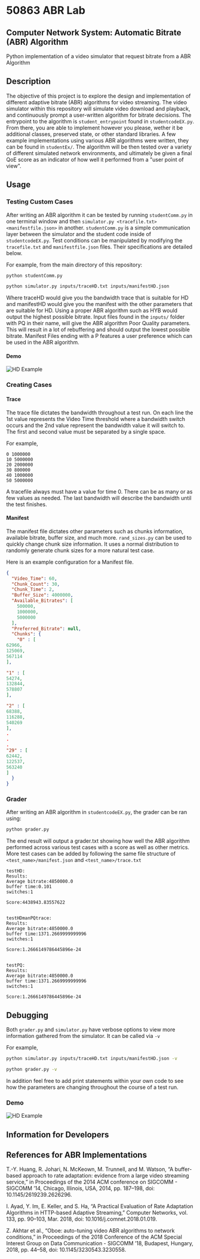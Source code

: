 # 50863 ABR Lab

## Computer Network System: Automatic Bitrate (ABR) Algorithm

Python implementation of a video simulator that request bitrate from a ABR Algorithm

## Description

The objective of this project is to explore the design and implementation of different adaptive bitrate (ABR) algorithms for video streaming. The video simulator within this repository will simulate video download and playback, and continuously prompt a user-written algorithm for bitrate decisions. The entrypoint to the algorithm is ```student_entrypoint``` found in ```studentcodeEX.py```. From there, you are able to implement however you please, wether it be additional classes, preserved state, or other standard libraries. A few example implementations using various ABR algorithms were written, they can be found in ```studentEx/```. The algorithm will be then tested over a variety of different simulated network environments, and ultimately be given a final QoE score as an indicator of how well it performed from a "user point of view".

## Usage

### Testing Custom Cases

After writing an ABR algorithm it can be tested by running ``` studentComm.py ``` in one terminal window and then ``` simulator.py <tracefile.txt> <manifestfile.json> ``` in another. ``` studentComm.py ``` is a simple communication layer between the simulator and the student code inside of ```studentcodeEX.py```. Test conditions can be manipulated by modifying the ``` tracefile.txt ``` and  ``` manifestfile.json ``` files. Their specifications are detailed below.

For example, from the main directory of this repository:

```bash
python studentComm.py
```

```bash
python simulator.py inputs/traceHD.txt inputs/manifestHD.json
```

Where traceHD would give you the bandwidth trace that is suitable for HD and manifestHD would give you the manifest with the other parameters that are suitable for HD. Using a proper ABR algorithm such as HYB would output the highest possible bitrate. Input files found in the ``` inputs/ ``` folder with PQ in their name, will give the ABR algorithm Poor Quality parameters. This will result in a lot of rebuffering and should output the lowest possible bitrate. Manifest Files ending with a P features a user preference which can be used in the ABR algorithm.

#### Demo

![HD Example](https://github.com/zpeats/50863_ABR_Lab/blob/ABR/readmelinks/demo.gif "HD Example")

### Creating Cases

#### Trace

The trace file dictates the bandwidth throughout a test run. On each line the 1st value represents the Video Time threshold where a bandwidth switch occurs and the 2nd value represent the bandwidth value it will switch to. The first and second value must be separated by a single space.

For example,

```text
0 1000000
10 5000000
20 2000000
30 800000
40 1000000
50 5000000
```

A tracefile always must have a value for time 0. There can be as many or as few values as needed. The last bandwidth will describe the bandwidth until the test finishes.

#### Manifest

The manifest file dictates other parameters such as chunks information, available bitrate, buffer size, and much more. ```rand_sizes.py``` can be used to quickly change chunk size information. It uses a normal distribution to randomly generate chunk sizes for a more natural test case.

Here is an example configuration for a Manifest file.

```json
{
  "Video_Time": 60,
  "Chunk_Count": 30,
  "Chunk_Time": 2,
  "Buffer_Size": 4000000,
  "Available_Bitrates": [
    500000,
    1000000,
    5000000
  ],
  "Preferred_Bitrate": null,
  "Chunks": {
    "0" : [
62966,
125069,
567114
],

"1" : [
54274,
132844,
578807
],

"2" : [
68388,
116288,
540269
],
.
.
.
"29" : [
62442,
122537,
563240
]
  }
}
```

### Grader

After writing an ABR algorithm in ``` studentcodeEX.py ```, the grader can be ran using:

```bash
python grader.py
```

The end result will output a grader.txt showing how well the ABR algorithm performed across various test cases with a score as well as other metrics. More test cases can be added by following the same file structure of ``` <test_name>/manifest.json ``` and ``` <test_name>/trace.txt ```

```text
testHD:
Results:
Average bitrate:4850000.0
buffer time:0.101
switches:1

Score:4438943.83557622


testHDmanPQtrace:
Results:
Average bitrate:4850000.0
buffer time:1371.2669999999996
switches:1

Score:1.2666149786445896e-24


testPQ:
Results:
Average bitrate:4850000.0
buffer time:1371.2669999999996
switches:1

Score:1.2666149786445896e-24

```

## Debugging

Both  ```grader.py``` and ```simulator.py``` have verbose options to view more information gathered from the simulator. It can be called via ``` -v ```

For example,

```bash
python simulator.py inputs/traceHD.txt inputs/manifestHD.json -v
```

```bash
python grader.py -v
```

In addition feel free to add print statements within your own code to see how the parameters are changing throughout the course of a test run.

### Demo

![HD Example](https://github.com/zpeats/50863_ABR_Lab/blob/ABR/readmelinks/demov.gif "HD Example")

## Information for Developers

## References for ABR Implementations

T.-Y. Huang, R. Johari, N. McKeown, M. Trunnell, and M. Watson, “A buffer-based approach to rate adaptation: evidence from a large video streaming service,” in Proceedings of the 2014 ACM conference on SIGCOMM - SIGCOMM ’14, Chicago, Illinois, USA, 2014, pp. 187–198, doi: 10.1145/2619239.2626296.

I. Ayad, Y. Im, E. Keller, and S. Ha, “A Practical Evaluation of Rate Adaptation Algorithms in HTTP-based Adaptive Streaming,” Computer Networks, vol. 133, pp. 90–103, Mar. 2018, doi: 10.1016/j.comnet.2018.01.019.

Z. Akhtar et al., “Oboe: auto-tuning video ABR algorithms to network conditions,” in Proceedings of the 2018 Conference of the ACM Special Interest Group on Data Communication - SIGCOMM ’18, Budapest, Hungary, 2018, pp. 44–58, doi: 10.1145/3230543.3230558.
